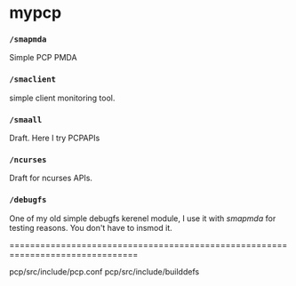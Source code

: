 # mypcp

### `/smapmda`
Simple PCP PMDA

### `/smaclient`
simple client monitoring tool.

### `/smaall`
Draft. Here I try PCPAPIs

### `/ncurses`
Draft for ncurses APIs.

### `/debugfs`
One of my old simple debugfs kerenel module, I use it with _smapmda_ for testing reasons. You don't have to insmod it.


<!-- Write better README.md
- how to compile everything ..
- compile one thing
- bla bla
- Video demo
- NOTE: PLEASE CHANGE TOPDIR in GUNmakefile to ~/your/pcp/
- SOhaib: read README in /pmclient dir
-->

===============================================================================

pcp/src/include/pcp.conf
pcp/src/include/builddefs
